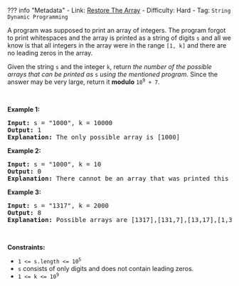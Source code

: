 
??? info "Metadata"
    - Link: [Restore The Array](https://leetcode.com/problems/restore-the-array)
    - Difficulty: Hard
    - Tag: `String` `Dynamic Programming`

<p>A program was supposed to print an array of integers. The program forgot to print whitespaces and the array is printed as a string of digits <code>s</code> and all we know is that all integers in the array were in the range <code>[1, k]</code> and there are no leading zeros in the array.</p>

<p>Given the string <code>s</code> and the integer <code>k</code>, return <em>the number of the possible arrays that can be printed as </em><code>s</code><em> using the mentioned program</em>. Since the answer may be very large, return it <strong>modulo</strong> <code>10<sup>9</sup> + 7</code>.</p>

<p>&nbsp;</p>
<p><strong>Example 1:</strong></p>

<pre>
<strong>Input:</strong> s = &quot;1000&quot;, k = 10000
<strong>Output:</strong> 1
<strong>Explanation:</strong> The only possible array is [1000]
</pre>

<p><strong>Example 2:</strong></p>

<pre>
<strong>Input:</strong> s = &quot;1000&quot;, k = 10
<strong>Output:</strong> 0
<strong>Explanation:</strong> There cannot be an array that was printed this way and has all integer &gt;= 1 and &lt;= 10.
</pre>

<p><strong>Example 3:</strong></p>

<pre>
<strong>Input:</strong> s = &quot;1317&quot;, k = 2000
<strong>Output:</strong> 8
<strong>Explanation:</strong> Possible arrays are [1317],[131,7],[13,17],[1,317],[13,1,7],[1,31,7],[1,3,17],[1,3,1,7]
</pre>

<p>&nbsp;</p>
<p><strong>Constraints:</strong></p>

<ul>
	<li><code>1 &lt;= s.length &lt;= 10<sup>5</sup></code></li>
	<li><code>s</code> consists of only digits and does not contain leading zeros.</li>
	<li><code>1 &lt;= k &lt;= 10<sup>9</sup></code></li>
</ul>
